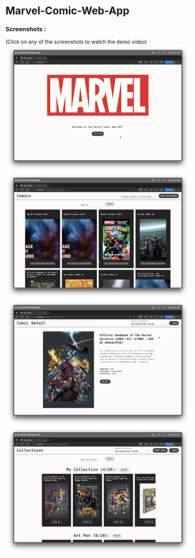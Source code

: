 # Marvel-Comic-Web-App

### Screenshots :

(Click on any of the screenshots to watch the demo video)
[![Model](https://github.com/Jason-Wuuuu/Marvel-Comic-Web-App/blob/main/Screenshots/Home.png)](https://youtu.be/s-UlDixP3EU)
[![Model](https://github.com/Jason-Wuuuu/Marvel-Comic-Web-App/blob/main/Screenshots/Comic%20List.png)](https://youtu.be/s-UlDixP3EU)
[![Model](https://github.com/Jason-Wuuuu/Marvel-Comic-Web-App/blob/main/Screenshots/Comic%20Detail.png)](https://youtu.be/s-UlDixP3EU)
[![Model](https://github.com/Jason-Wuuuu/Marvel-Comic-Web-App/blob/main/Screenshots/Collections.png)](https://youtu.be/s-UlDixP3EU)
